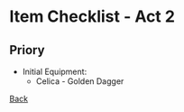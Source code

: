 # Item Checklist - Act 2

## Priory

- Initial Equipment:
  - Celica - Golden Dagger

[Back](README.md)